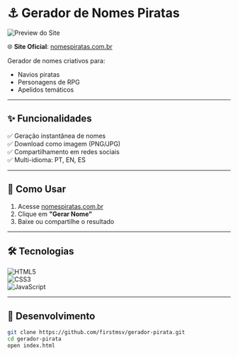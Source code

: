 # ⚓ Gerador de Nomes Piratas  

![Preview do Site](https://raw.githubusercontent.com/firstmsv/gerador-pirata/main/]imagem/capitao-pe-de-pano.png)  

🌐 **Site Oficial**: [nomespiratas.com.br](https://nomespiratas.com.br)  

Gerador de nomes criativos para:  
- Navios piratas  
- Personagens de RPG  
- Apelidos temáticos  

---

## ✨ Funcionalidades  
✅ Geração instantânea de nomes  
✅ Download como imagem (PNG/JPG)  
✅ Compartilhamento em redes sociais  
✅ Multi-idioma: PT, EN, ES  

---

## 🚀 Como Usar  
1. Acesse [nomespiratas.com.br](https://nomespiratas.com.br)  
2. Clique em **"Gerar Nome"**  
3. Baixe ou compartilhe o resultado  

---

## 🛠 Tecnologias  
![HTML5](https://img.shields.io/badge/HTML5-E34F26?style=for-the-badge&logo=html5&logoColor=white)  
![CSS3](https://img.shields.io/badge/CSS3-1572B6?style=for-the-badge&logo=css3&logoColor=white)  
![JavaScript](https://img.shields.io/badge/JavaScript-F7DF1E?style=for-the-badge&logo=javascript&logoColor=black)  

---

## 📂 Desenvolvimento  
```bash
git clone https://github.com/firstmsv/gerador-pirata.git
cd gerador-pirata
open index.html
